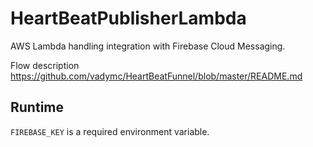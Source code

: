 # HeartBeatPublisherLambda

AWS Lambda handling integration with Firebase Cloud Messaging.

Flow description https://github.com/vadymc/HeartBeatFunnel/blob/master/README.md

## Runtime
`FIREBASE_KEY` is a required environment variable.
